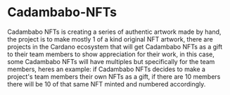 # Cadambabo-NFTs
Cadambabo NFTs is creating a series of authentic artwork made by hand, the project is to make mostly 1 of a kind original NFT artwork, there are projects in the Cardano ecosystem that will get Cadambabo NFTs as a gift to their team members to show appreciation for their work, in this case, some Cadambabo NFTs will have multiples but specifically for the team members, heres an example: if Cadambabo NFTs decides to make a project's team members their own NFTs as a gift, if there are 10 members there will be 10 of that same NFT minted and numbered accordingly.
